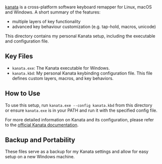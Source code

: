 [kanata](https://github.com/jtroo/kanata) is a cross-platform software keyboard remapper for Linux, macOS and Windows. A short summary of the features:

- multiple layers of key functionality
- advanced key behaviour customization (e.g. tap-hold, macros, unicode)

This directory contains my personal Kanata setup, including the executable and configuration file.

## Key Files

- `kanata.exe`: The Kanata executable for Windows.
- `kanata.kbd`: My personal Kanata keybinding configuration file. This file defines custom layers, macros, and key behaviors.

## How to Use

To use this setup, run `kanata.exe --config kanata.kbd` from this directory or ensure `kanata.exe` is in your PATH and run it with the specified config file.

For more detailed information on Kanata and its configuration, please refer to the [official Kanata documentation](https://github.com/jtroo/kanata/blob/main/docs/README.md).

## Backup and Portability

These files serve as a backup for my Kanata settings and allow for easy setup on a new Windows machine.